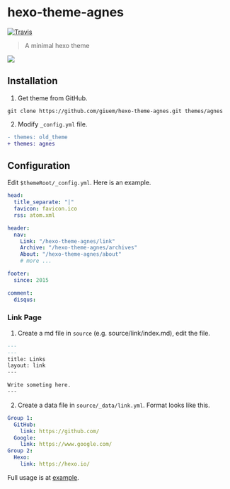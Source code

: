 # hexo-theme-agnes

[![Travis](https://img.shields.io/travis/giuem/hexo-theme-agnes.svg?style=flat-square)](https://travis-ci.org/giuem/hexo-theme-agnes)

> A minimal hexo theme

![](https://user-images.githubusercontent.com/8272989/29495911-e09a5372-85fa-11e7-9c38-38756953e142.png)

## Installation

1. Get theme from GitHub.

```
git clone https://github.com/giuem/hexo-theme-agnes.git themes/agnes
```

2. Modify `_config.yml` file.

``` diff
- themes: old_theme
+ themes: agnes
```

## Configuration

Edit `$themeRoot/_config.yml`. Here is an example.

``` yml
head:
  title_separate: "|"
  favicon: favicon.ico
  rss: atom.xml

header:
  nav:
    Link: "/hexo-theme-agnes/link"
    Archive: "/hexo-theme-agnes/archives"
    About: "/hexo-theme-agnes/about"
    # more ...

footer:
  since: 2015

comment:
  disqus:
```

### Link Page

1. Create a md file in `source` (e.g. source/link/index.md), edit the file.

``` markdown
---
---
title: Links
layout: link
---

Write someting here.
---
```

2. Create a data file in `source/_data/link.yml`. Format looks like this.

``` yml
Group 1:
  GitHub:
    link: https://github.com/
  Google:
    link: https://www.google.com/
Group 2:
  Hexo:
    link: https://hexo.io/
```

Full usage is at [example](https://github.com/giuem/hexo-theme-agnes/tree/example).
